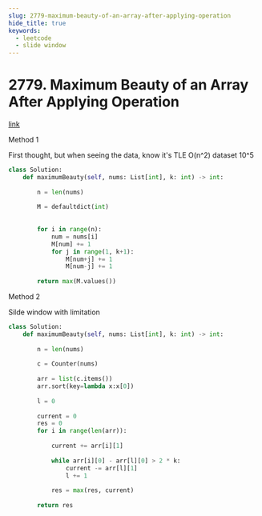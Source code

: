 ```yaml
---
slug: 2779-maximum-beauty-of-an-array-after-applying-operation
hide_title: true
keywords:
  - leetcode
  - slide window
---
```


# 2779. Maximum Beauty of an Array After Applying Operation

[link](https://leetcode.com/problems/maximum-beauty-of-an-array-after-applying-operation/description/)

Method 1

First thought, but when seeing the data, know it's TLE O(n^2) dataset 10^5

```python
class Solution:
    def maximumBeauty(self, nums: List[int], k: int) -> int:
        
        n = len(nums)
        
        M = defaultdict(int)
        
        
        for i in range(n):
            num = nums[i]
            M[num] += 1
            for j in range(1, k+1):
                M[num+j] += 1
                M[num-j] += 1
                
        return max(M.values())
```


Method 2

Silde window with limitation

```python
class Solution:
    def maximumBeauty(self, nums: List[int], k: int) -> int:
        
        n = len(nums)
        
        c = Counter(nums)
        
        arr = list(c.items())
        arr.sort(key=lambda x:x[0])
        
        l = 0
        
        current = 0
        res = 0
        for i in range(len(arr)):
            
            current += arr[i][1]
            
            while arr[i][0] - arr[l][0] > 2 * k:
                current -= arr[l][1]
                l += 1
            
            res = max(res, current)
            
        return res
```
